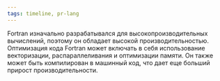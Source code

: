 ```yaml
---
tags: timeline, pr-lang
--- 
```


<span 
	  class='ob-timelines-interpretation' 
	  data-date='1958-04-31' 
	  data-event_title='Fortran' 
	  data-class='pr-lang' 
	  data-interpretation_number='2'
	  data-title='Производительность'
	  > 
</span>

Fortran изначально разрабатывался для высокопроизводительных вычислений, поэтому он обладает высокой производительностью. Оптимизация кода Fortran может включать в себя использование векторизации, распараллеливания и оптимизации памяти. Он также может быть компилирован в машинный код, что дает еще больший прирост производительности.


